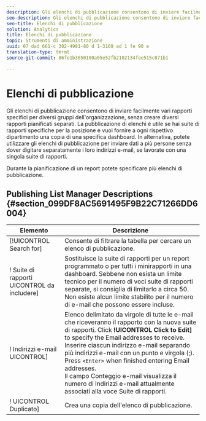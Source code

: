 ```yaml
---
description: Gli elenchi di pubblicazione consentono di inviare facilmente vari rapporti specifici per diversi gruppi dell'organizzazione, senza creare diversi rapporti pianificati separati. La pubblicazione di elenchi è utile se hai suite di rapporti specifiche per la posizione e vuoi fornire a ogni rispettivo dipartimento una copia di una specifica dashboard. In alternativa, potete utilizzare gli elenchi di pubblicazione per inviare dati a più persone senza dover digitare separatamente i loro indirizzi e-mail, se lavorate con una singola suite di rapporti.
seo-description: Gli elenchi di pubblicazione consentono di inviare facilmente vari rapporti specifici per diversi gruppi dell'organizzazione, senza creare diversi rapporti pianificati separati. La pubblicazione di elenchi è utile se hai suite di rapporti specifiche per la posizione e vuoi fornire a ogni rispettivo dipartimento una copia di una specifica dashboard. In alternativa, potete utilizzare gli elenchi di pubblicazione per inviare dati a più persone senza dover digitare separatamente i loro indirizzi e-mail, se lavorate con una singola suite di rapporti.
seo-title: Elenchi di pubblicazione
solution: Analytics
title: Elenchi di pubblicazione
topic: Strumenti di amministrazione
uuid: 07 dad 661-c 302-4981-80 d 1-3169 ad 1 fe 90 e
translation-type: tm+mt
source-git-commit: 86fe1b3650100a05e52fb2102134fee515c871b1

---
```



# Elenchi di pubblicazione

Gli elenchi di pubblicazione consentono di inviare facilmente vari rapporti specifici per diversi gruppi dell'organizzazione, senza creare diversi rapporti pianificati separati. La pubblicazione di elenchi è utile se hai suite di rapporti specifiche per la posizione e vuoi fornire a ogni rispettivo dipartimento una copia di una specifica dashboard. In alternativa, potete utilizzare gli elenchi di pubblicazione per inviare dati a più persone senza dover digitare separatamente i loro indirizzi e-mail, se lavorate con una singola suite di rapporti.

Durante la pianificazione di un report potete specificare più elenchi di pubblicazione.

## Publishing List Manager Descriptions {#section_099DF8AC5691495F9B22C71266DD6004}

| Elemento | Descrizione |
|--- |--- |
| [!UICONTROL Search for] | Consente di filtrare la tabella per cercare un elenco di pubblicazione. |
| ! Suite di rapporti UICONTROL da includere] | Sostituisce la suite di rapporti per un report programmato o per tutti i minirapporti in una dashboard. Sebbene non esista un limite tecnico per il numero di voci suite di rapporti separate, si consiglia di limitarlo a circa 50. Non esiste alcun limite stabilito per il numero di e-mail che possono essere incluse. |
| ! Indirizzi e-mail UICONTROL] | Elenco delimitato da virgole di tutte le e-mail che riceveranno il rapporto con la nuova suite di rapporti. Click **!UICONTROL Click to Edit]** to specify the Email addresses to receive. Inserire ciascun indirizzo e-mail separando più indirizzi e-mail con un punto e virgola (;). Press `<Enter>` when finished entering Email addresses. <br>Il campo Conteggio e-mail visualizza il numero di indirizzi e-mail attualmente associati alla voce Suite di rapporti. |
| ! UICONTROL Duplicato] | Crea una copia dell'elenco di pubblicazione. |
